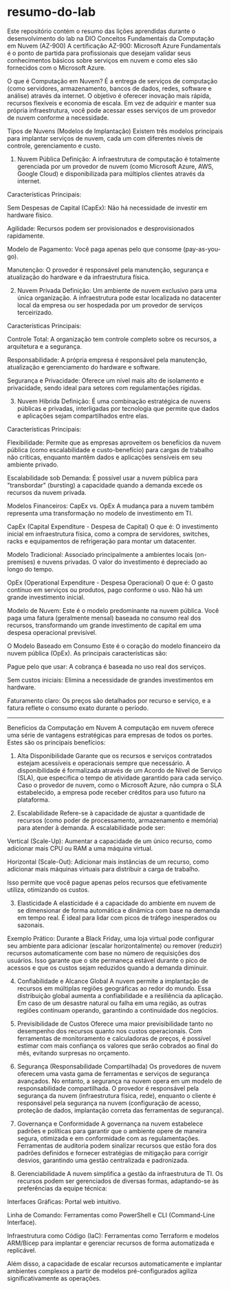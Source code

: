 # resumo-do-lab
Este repositório contém o resumo das lições aprendidas durante o desenvolvimento do lab na DIO
Conceitos Fundamentais da Computação em Nuvem (AZ-900)
A certificação AZ-900: Microsoft Azure Fundamentals é o ponto de partida para profissionais que desejam validar seus conhecimentos básicos sobre serviços em nuvem e como eles são fornecidos com o Microsoft Azure.

O que é Computação em Nuvem?
É a entrega de serviços de computação (como servidores, armazenamento, bancos de dados, redes, software e análise) através da internet. O objetivo é oferecer inovação mais rápida, recursos flexíveis e economia de escala. Em vez de adquirir e manter sua própria infraestrutura, você pode acessar esses serviços de um provedor de nuvem conforme a necessidade.

Tipos de Nuvens (Modelos de Implantação)
Existem três modelos principais para implantar serviços de nuvem, cada um com diferentes níveis de controle, gerenciamento e custo.

1. Nuvem Pública
Definição: A infraestrutura de computação é totalmente gerenciada por um provedor de nuvem (como Microsoft Azure, AWS, Google Cloud) e disponibilizada para múltiplos clientes através da internet.

Características Principais:

Sem Despesas de Capital (CapEx): Não há necessidade de investir em hardware físico.

Agilidade: Recursos podem ser provisionados e desprovisionados rapidamente.

Modelo de Pagamento: Você paga apenas pelo que consome (pay-as-you-go).

Manutenção: O provedor é responsável pela manutenção, segurança e atualização do hardware e da infraestrutura física.

2. Nuvem Privada
Definição: Um ambiente de nuvem exclusivo para uma única organização. A infraestrutura pode estar localizada no datacenter local da empresa ou ser hospedada por um provedor de serviços terceirizado.

Características Principais:

Controle Total: A organização tem controle completo sobre os recursos, a arquitetura e a segurança.

Responsabilidade: A própria empresa é responsável pela manutenção, atualização e gerenciamento do hardware e software.

Segurança e Privacidade: Oferece um nível mais alto de isolamento e privacidade, sendo ideal para setores com regulamentações rígidas.

3. Nuvem Híbrida
Definição: É uma combinação estratégica de nuvens públicas e privadas, interligadas por tecnologia que permite que dados e aplicações sejam compartilhados entre elas.

Características Principais:

Flexibilidade: Permite que as empresas aproveitem os benefícios da nuvem pública (como escalabilidade e custo-benefício) para cargas de trabalho não críticas, enquanto mantêm dados e aplicações sensíveis em seu ambiente privado.

Escalabilidade sob Demanda: É possível usar a nuvem pública para "transbordar" (bursting) a capacidade quando a demanda excede os recursos da nuvem privada.

Modelos Financeiros: CapEx vs. OpEx
A mudança para a nuvem também representa uma transformação no modelo de investimento em TI.

CapEx (Capital Expenditure - Despesa de Capital)
O que é: O investimento inicial em infraestrutura física, como a compra de servidores, switches, racks e equipamentos de refrigeração para montar um datacenter.

Modelo Tradicional: Associado principalmente a ambientes locais (on-premises) e nuvens privadas. O valor do investimento é depreciado ao longo do tempo.

OpEx (Operational Expenditure - Despesa Operacional)
O que é: O gasto contínuo em serviços ou produtos, pago conforme o uso. Não há um grande investimento inicial.

Modelo de Nuvem: Este é o modelo predominante na nuvem pública. Você paga uma fatura (geralmente mensal) baseada no consumo real dos recursos, transformando um grande investimento de capital em uma despesa operacional previsível.

O Modelo Baseado em Consumo
Este é o coração do modelo financeiro da nuvem pública (OpEx). As principais características são:

Pague pelo que usar: A cobrança é baseada no uso real dos serviços.

Sem custos iniciais: Elimina a necessidade de grandes investimentos em hardware.

Faturamento claro: Os preços são detalhados por recurso e serviço, e a fatura reflete o consumo exato durante o período.

----------------------------------------------------------------------------------------------------------------------------------------------------------------------------------------------------------------------------------------

Benefícios da Computação em Nuvem
A computação em nuvem oferece uma série de vantagens estratégicas para empresas de todos os portes. Estes são os principais benefícios:

1. Alta Disponibilidade
Garante que os recursos e serviços contratados estejam acessíveis e operacionais sempre que necessário. A disponibilidade é formalizada através de um Acordo de Nível de Serviço (SLA), que especifica o tempo de atividade garantido para cada serviço. Caso o provedor de nuvem, como o Microsoft Azure, não cumpra o SLA estabelecido, a empresa pode receber créditos para uso futuro na plataforma.

2. Escalabilidade
Refere-se à capacidade de ajustar a quantidade de recursos (como poder de processamento, armazenamento e memória) para atender à demanda. A escalabilidade pode ser:

Vertical (Scale-Up): Aumentar a capacidade de um único recurso, como adicionar mais CPU ou RAM a uma máquina virtual.

Horizontal (Scale-Out): Adicionar mais instâncias de um recurso, como adicionar mais máquinas virtuais para distribuir a carga de trabalho.

Isso permite que você pague apenas pelos recursos que efetivamente utiliza, otimizando os custos.

3. Elasticidade
A elasticidade é a capacidade do ambiente em nuvem de se dimensionar de forma automática e dinâmica com base na demanda em tempo real. É ideal para lidar com picos de tráfego inesperados ou sazonais.

Exemplo Prático: Durante a Black Friday, uma loja virtual pode configurar seu ambiente para adicionar (escalar horizontalmente) ou remover (reduzir) recursos automaticamente com base no número de requisições dos usuários. Isso garante que o site permaneça estável durante o pico de acessos e que os custos sejam reduzidos quando a demanda diminuir.

4. Confiabilidade e Alcance Global
A nuvem permite a implantação de recursos em múltiplas regiões geográficas ao redor do mundo. Essa distribuição global aumenta a confiabilidade e a resiliência da aplicação. Em caso de um desastre natural ou falha em uma região, as outras regiões continuam operando, garantindo a continuidade dos negócios.

5. Previsibilidade de Custos
Oferece uma maior previsibilidade tanto no desempenho dos recursos quanto nos custos operacionais. Com ferramentas de monitoramento e calculadoras de preços, é possível estimar com mais confiança os valores que serão cobrados ao final do mês, evitando surpresas no orçamento.

6. Segurança (Responsabilidade Compartilhada)
Os provedores de nuvem oferecem uma vasta gama de ferramentas e serviços de segurança avançados. No entanto, a segurança na nuvem opera em um modelo de responsabilidade compartilhada. O provedor é responsável pela segurança da nuvem (infraestrutura física, rede), enquanto o cliente é responsável pela segurança na nuvem (configuração de acesso, proteção de dados, implantação correta das ferramentas de segurança).

7. Governança e Conformidade
A governança na nuvem estabelece padrões e políticas para garantir que o ambiente opere de maneira segura, otimizada e em conformidade com as regulamentações. Ferramentas de auditoria podem sinalizar recursos que estão fora dos padrões definidos e fornecer estratégias de mitigação para corrigir desvios, garantindo uma gestão centralizada e padronizada.

8. Gerenciabilidade
A nuvem simplifica a gestão da infraestrutura de TI. Os recursos podem ser gerenciados de diversas formas, adaptando-se às preferências da equipe técnica:

Interfaces Gráficas: Portal web intuitivo.

Linha de Comando: Ferramentas como PowerShell e CLI (Command-Line Interface).

Infraestrutura como Código (IaC): Ferramentas como Terraform e modelos ARM/Bicep para implantar e gerenciar recursos de forma automatizada e replicável.

Além disso, a capacidade de escalar recursos automaticamente e implantar ambientes complexos a partir de modelos pré-configurados agiliza significativamente as operações.
